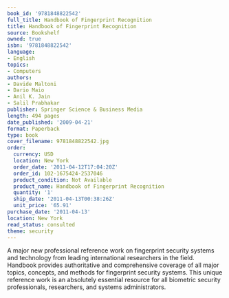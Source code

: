```yaml
---
book_id: '9781848822542'
full_title: Handbook of Fingerprint Recognition
title: Handbook of Fingerprint Recognition
source: Bookshelf
owned: true
isbn: '9781848822542'
language:
- English
topics:
- Computers
authors:
- Davide Maltoni
- Dario Maio
- Anil K. Jain
- Salil Prabhakar
publisher: Springer Science & Business Media
length: 494 pages
date_published: '2009-04-21'
format: Paperback
type: book
cover_filename: 9781848822542.jpg
order:
  currency: USD
  location: New York
  order_date: '2011-04-12T17:04:20Z'
  order_id: 102-1675424-2537046
  product_condition: Not Available
  product_name: Handbook of Fingerprint Recognition
  quantity: '1'
  ship_date: '2011-04-13T00:38:26Z'
  unit_price: '65.91'
purchase_date: '2011-04-13'
location: New York
read_status: consulted
theme: security
---
```

A major new professional reference work on fingerprint security systems and technology from leading international researchers in the field. Handbook provides authoritative and comprehensive coverage of all major topics, concepts, and methods for fingerprint security systems. This unique reference work is an absolutely essential resource for all biometric security professionals, researchers, and systems administrators.
